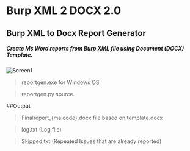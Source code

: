 # Burp XML 2 DOCX 2.0
## Burp XML to Docx Report Generator

##### Create Ms Word reports from Burp XML file using Document (DOCX) Template.

![Screen1](https://user-images.githubusercontent.com/85091462/194997449-430cefe9-931d-4c69-9089-ab89607c97c1.jpg)

> reportgen.exe for Windows OS

> reportgen.py source.

##Output

> Finalreport_{malcode}.docx file based on template.docx

> log.txt (Log file)

> Skipped.txt (Repeated Issues that are already reported)

